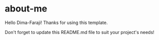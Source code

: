 # about-me

Hello Dima-Faraji! Thanks for using this template.

Don't forget to update this README.md file to suit your project's needs!


